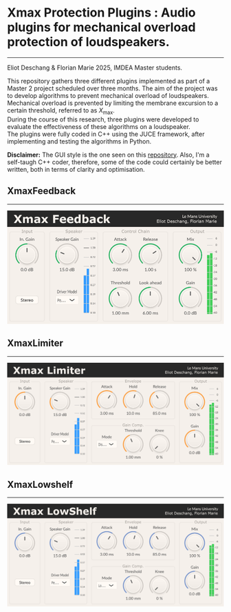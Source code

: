 # Xmax Protection Plugins : Audio plugins for mechanical overload protection of loudspeakers.
---
Eliot Deschang & Florian Marie 2025, IMDEA Master students.

This repository gathers three different plugins implemented as part of a Master 2 project scheduled over three months. The aim of the project was to develop algorithms to prevent mechanical overload of loudspeakers.  
Mechanical overload is prevented by limiting the membrane excursion to a certain threshold, referred to as $X_{\text{max}}$.  
During the course of this research, three plugins were developed to evaluate the effectiveness of these algorithms on a loudspeaker.  
The plugins were fully coded in C++ using the JUCE framework, after implementing and testing the algorithms in Python.

**Disclaimer:** The GUI style is the one seen on this [repository](https://github.com/TheAudioProgrammer/getting-started-book). Also, I'm a self-taugh C++ coder, therefore, some of the code could certainly be better written, both in terms of clarity and optimisation.


## XmaxFeedback
---
![XmaxFeedback plugin image](https://github.com/eliot-des/Xmax-Protection-Plugins/blob/main/readme/XmaxFeedback.png)

## XmaxLimiter
---
![XmaxLimiter plugin image](https://github.com/eliot-des/Xmax-Protection-Plugins/blob/main/readme/XmaxLimiter.png)

## XmaxLowshelf
---
![XmaxLowShelf plugin image](https://github.com/eliot-des/Xmax-Protection-Plugins/blob/main/readme/XmaxLowShelf.png)
